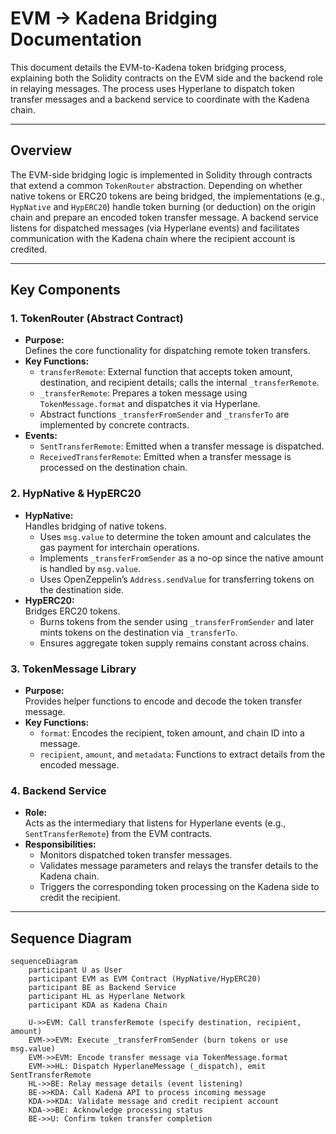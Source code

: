 # EVM → Kadena Bridging Documentation

This document details the EVM-to-Kadena token bridging process, explaining both the Solidity contracts on the EVM side and the backend role in relaying messages. The process uses Hyperlane to dispatch token transfer messages and a backend service to coordinate with the Kadena chain.

---

## Overview

The EVM-side bridging logic is implemented in Solidity through contracts that extend a common `TokenRouter` abstraction. Depending on whether native tokens or ERC20 tokens are being bridged, the implementations (e.g., `HypNative` and `HypERC20`) handle token burning (or deduction) on the origin chain and prepare an encoded token transfer message. A backend service listens for dispatched messages (via Hyperlane events) and facilitates communication with the Kadena chain where the recipient account is credited.

---

## Key Components

### 1. TokenRouter (Abstract Contract)

- **Purpose:**  
  Defines the core functionality for dispatching remote token transfers.
- **Key Functions:**
  - `transferRemote`: External function that accepts token amount, destination, and recipient details; calls the internal `_transferRemote`.
  - `_transferRemote`: Prepares a token message using `TokenMessage.format` and dispatches it via Hyperlane.
  - Abstract functions `_transferFromSender` and `_transferTo` are implemented by concrete contracts.
- **Events:**
  - `SentTransferRemote`: Emitted when a transfer message is dispatched.
  - `ReceivedTransferRemote`: Emitted when a transfer message is processed on the destination chain.

### 2. HypNative & HypERC20

- **HypNative:**  
  Handles bridging of native tokens.
  - Uses `msg.value` to determine the token amount and calculates the gas payment for interchain operations.
  - Implements `_transferFromSender` as a no-op since the native amount is handled by `msg.value`.
  - Uses OpenZeppelin’s `Address.sendValue` for transferring tokens on the destination side.
- **HypERC20:**  
  Bridges ERC20 tokens.
  - Burns tokens from the sender using `_transferFromSender` and later mints tokens on the destination via `_transferTo`.
  - Ensures aggregate token supply remains constant across chains.

### 3. TokenMessage Library

- **Purpose:**  
  Provides helper functions to encode and decode the token transfer message.
- **Key Functions:**
  - `format`: Encodes the recipient, token amount, and chain ID into a message.
  - `recipient`, `amount`, and `metadata`: Functions to extract details from the encoded message.

### 4. Backend Service

- **Role:**  
  Acts as the intermediary that listens for Hyperlane events (e.g., `SentTransferRemote`) from the EVM contracts.
- **Responsibilities:**
  - Monitors dispatched token transfer messages.
  - Validates message parameters and relays the transfer details to the Kadena chain.
  - Triggers the corresponding token processing on the Kadena side to credit the recipient.

---

## Sequence Diagram

```mermaid
sequenceDiagram
    participant U as User
    participant EVM as EVM Contract (HypNative/HypERC20)
    participant BE as Backend Service
    participant HL as Hyperlane Network
    participant KDA as Kadena Chain

    U->>EVM: Call transferRemote (specify destination, recipient, amount)
    EVM->>EVM: Execute _transferFromSender (burn tokens or use msg.value)
    EVM->>EVM: Encode transfer message via TokenMessage.format
    EVM->>HL: Dispatch HyperlaneMessage (_dispatch), emit SentTransferRemote
    HL->>BE: Relay message details (event listening)
    BE->>KDA: Call Kadena API to process incoming message
    KDA->>KDA: Validate message and credit recipient account
    KDA->>BE: Acknowledge processing status
    BE->>U: Confirm token transfer completion
```
